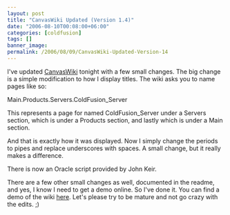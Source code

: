 ```yaml
---
layout: post
title: "CanvasWiki Updated (Version 1.4)"
date: "2006-08-10T00:08:00+06:00"
categories: [coldfusion]
tags: []
banner_image: 
permalink: /2006/08/09/CanvasWiki-Updated-Version-14
---
```


I've updated <a href="http://ray.camdenfamily.com/projects/canvas">CanvasWiki</a> tonight with a few small changes. The big change is a simple modification to how I display titles. The wiki asks you to name pages like so:

Main.Products.Servers.ColdFusion_Server

This represents a page for named ColdFusion_Server under a Servers section, which is under a Products section, and lastly which is under a Main section.

And that is exactly how it was displayed. Now I simply change the periods to pipes and replace underscores with spaces. A small change, but it really makes a difference.

There is now an Oracle script provided by John Keir.

There are a few other small changes as well, documented in the readme, and yes, I know I need to get a demo online. So I've done it. You can find a demo of the wiki <a href="http://ray.camdenfamily.com/demos/canvas">here</a>. Let's please try to be mature and not go crazy with the edits. ;)
